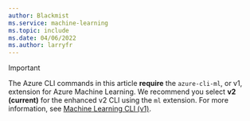 ```yaml
---
author: Blackmist
ms.service: machine-learning
ms.topic: include
ms.date: 04/06/2022
ms.author: larryfr
---
```


> [!IMPORTANT]
> The Azure CLI commands in this article __require__ the `azure-cli-ml`, or v1, extension for Azure Machine Learning. We recommend you select **v2 (current)** for the enhanced v2 CLI using the `ml` extension. For more information, see [Machine Learning CLI (v1)](../articles/machine-learning/v1/introduction.md).